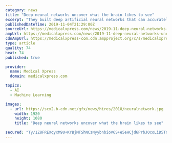```yaml
---
category: news
title: "Deep neural networks uncover what the brain likes to see"
excerpt: "They built deep artificial neural networks that can accurately predict the neural responses produced by a biological brain to arbitrary visual stimuli. These networks can be thought of as a 'virtual avatar' of a population of biological neurons ..."
publishedDateTime: 2019-11-04T21:29:00Z
sourceUrl: https://medicalxpress.com/news/2019-11-deep-neural-networks-uncover-brain.html
ampUrl: https://medicalxpress.com/news/2019-11-deep-neural-networks-uncover-brain.amp
cdnAmpUrl: https://medicalxpress-com.cdn.ampproject.org/c/s/medicalxpress.com/news/2019-11-deep-neural-networks-uncover-brain.amp
type: article
quality: 74
heat: 74
published: true

provider:
  name: Medical Xpress
  domain: medicalxpress.com

topics:
  - AI
  - Machine Learning

images:
  - url: https://scx2.b-cdn.net/gfx/news/hires/2018/neuralnetwork.jpg
    width: 1920
    height: 1080
    title: "Deep neural networks uncover what the brain likes to see"

secured: "Ty/1Z8FREXqyxM9U+KYBjMTShNCzNyybnbioV6S+e5eHCjd6PrbJOcoLiD5TGj0xv9XCFWZXeasV+AUqDIOU5cyr+UsfqobZgUqla3Cdp8BXjvEh1xqQ4r3qY9H3DkYFnKu93yocBILRS86A7OoE0iL6drMhBgrNvol6f/SXOrMHoIZ+ciCg3p6yPuaXH0KsC91hNclzA55DcMAJaRuBYoE9aaAusrrD6ceq4uhlm6Q1wt5+znl70a9RLcyMlOITuflII1nfKnfrSUMcU+N4Cw==;xMZJ34bDk3CveiOSFXDU5Q=="
---
```


